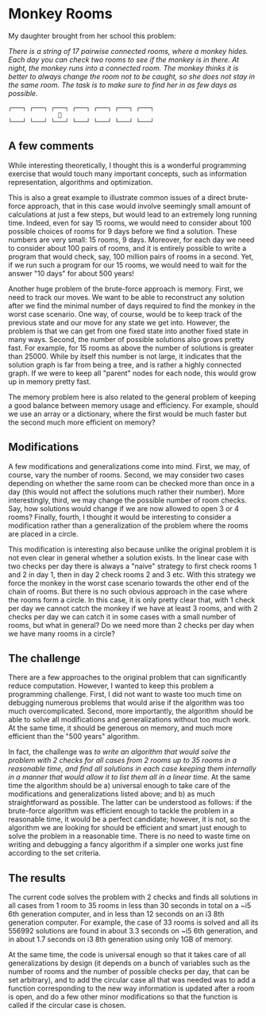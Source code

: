 # Monkey Rooms

My daughter brought from her school this problem:

_There is a string of 17 pairwise connected rooms, where a monkey hides.
Each day you can check two rooms to see if the monkey is in there.
At night, the monkey runs into a connected room.
The monkey thinks it is better to always change the room not to be caught,
so she does not stay in the same room.
The task is to make sure to find her in as few days as possible._

```
┌───┐ ┌───┐ ┌───┐ ┌───┐ ┌───┐ ┌───┐ ┌───┐
              🐒
└───┘ └───┘ └───┘ └───┘ └───┘ └───┘ └───┘
```

## A few comments

While interesting theoretically, I thought this is a wonderful programming
exercise that would touch many important concepts, such as information representation,
algorithms and optimization.

This is also a great example to illustrate common issues of a direct brute-force approach,
that in this case would involve seemingly small amount of calculations at just a few steps,
but would lead to an extremely long running time. Indeed, even for say 15 rooms,
we would need to consider about 100 possible choices of rooms for 9 days before we find
a solution. These numbers are very small: 15 rooms, 9 days. Moreover, for each day we need
to consider about 100 pairs of rooms, and it is entirely possible to write a program that
would check, say, 100 million pairs of rooms in a second. Yet, if we run such a program
for our 15 rooms, we would need to wait for the answer "10 days" for about 500 years!

Another huge problem of the brute-force approach is memory. First, we need to track our
moves. We want to be able to reconstruct any solution after we find the minimal number
of days required to find the monkey in the worst case scenario. One way, of course,
would be to keep track of the previous state and our move for any state we get into.
However, the problem is that we can get from one fixed state into another fixed state
in many ways. Second, the number of possible solutions also grows pretty fast.
For example, for 15 rooms as above the number of solutions is greater than 25000. While
by itself this number is not large, it indicates that the solution graph is far from being
a tree, and is rather a highly connected graph. If we were to keep all "parent" nodes for
each node, this would grow up in memory pretty fast.

The memory problem here is also related to the general problem of keeping a good balance
between memory usage and efficiency. For example, should we use an array or a dictionary,
where the first would be much faster but the second much more efficient on memory?

## Modifications

A few modifications and generalizations come into mind. First, we may, of course, vary
the number of rooms. Second, we may consider two cases depending on whether the same room
can be checked more than once in a day (this would not affect the solutions much rather
their number). More interestingly, third, we may change the possible number of room checks.
Say, how solutions would change if we are now allowed to open 3 or 4 rooms? Finally, fourth,
I thought it would be interesting to consider a modification rather than a generalization of
the problem where the rooms are placed in a circle.

This modification is interesting also because unlike the original problem it is not even
clear in general whether a solution exists. In the linear case with two checks per day
there is always a "naive" strategy to first check rooms 1 and 2 in day 1, then in day 2
check rooms 2 and 3 etc. With this strategy we force the monkey in the worst case scenario
towards the other end of the chain of rooms. But there is no such obvious approach in
the case where the rooms form a circle. In this case, it is only pretty clear that, with
1 check per day we cannot catch the monkey if we have at least 3 rooms, and with 2 checks
per day we can catch it in some cases with a small number of rooms, but what in general?
Do we need more than 2 checks per day when we have many rooms in a circle?

## The challenge

There are a few approaches to the original problem that can significantly reduce computation.
However, I wanted to keep this problem a programming challenge. First, I did not want
to waste too much time on debugging numerous problems that would arise if the algorithm
was too much overcomplicated. Second, more importantly, the algorithm should be able to solve
all modifications and generalizations without too much work. At the same time, it should be
generous on memory, and much more efficient than the "500 years" algorithm.

In fact, the challenge was _to write an algorithm that would solve the problem with 2 checks
for all cases from 2 rooms up to 35 rooms in a reasonable time, and find all solutions
in each case keeping them internally in a manner that would allow it to list them all
in a linear time_. At the same time the algorithm should be a) universal enough to take care
of the modifications and generalizations listed above; and b) as much straightforward as
possible. The latter can be understood as follows: if the brute-force algorithm was efficient
enough to tackle the problem in a reasonable time, it would be a perfect candidate; however,
it is not, so the algorithm we are looking for should be efficient and smart just enough
to solve the problem in a reasonable time. There is no need to waste time on writing and
debugging a fancy algorithm if a simpler one works just fine according to the set criteria.

## The results

The current code solves the problem with 2 checks and finds all solutions in all cases from
1 room to 35 rooms in less than 30 seconds in total on a ~i5 6th generation computer, and in
less than 12 seconds on an i3 8th generation computer. For example, the case of 33 rooms is
solved and all its 556992 solutions are found in about 3.3 seconds on ~i5 6th generation,
and in about 1.7 seconds on i3 8th generation using only 1GB of memory.

At the same time, the code is universal enough so that it takes care of all generalizations
by design (it depends on a bunch of variables such as the number of rooms and the number
of possible checks per day, that can be set arbitrary), and to add the circular case all
that was needed was to add a function corresponding to the new way information is updated
after a room is open, and do a few other minor modifications so that the function is called
if the circular case is chosen.